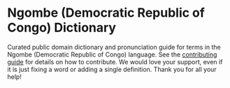 
# Ngombe (Democratic Republic of Congo) Dictionary

Curated public domain dictionary and pronunciation guide for terms in the Ngombe (Democratic Republic of Congo) language. See the [contributing guide](https://github.com/drumworkteam/term/blob/make/.github/contributing.md) for details on how to contribute. We would love your support, even if it is just fixing a word or adding a single definition. Thank you for all your help!